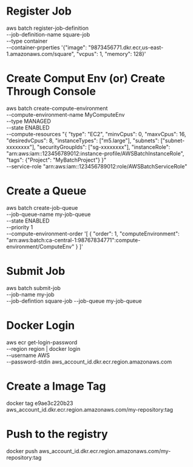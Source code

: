 # Register Job

aws batch register-job-definition \
    --job-definition-name square-job \
    --type container \
    --container-prperties '{"image": "9873456771.dkr.ecr,us-east-1.amazonaws.com/square",
    "vcpus": 1,
    "memory": 128}'


# Create Comput Env (or) Create Through Console
aws batch create-compute-environment \
    --compute-environment-name MyComputeEnv \
    --type MANAGED \
    --state ENABLED \
    --compute-resources "{
        \"type\": \"EC2\", 
        \"minvCpus\": 0, 
        \"maxvCpus\": 16, 
        \"desiredvCpus\": 8, 
        \"instanceTypes\": [\"m5.large\"], 
        \"subnets\": [\"subnet-xxxxxxxx\"], 
        \"securityGroupIds\": [\"sg-xxxxxxxx\"], 
        \"instanceRole\": \"arn:aws:iam::123456789012:instance-profile/AWSBatchInstanceRole\",
        \"tags\": {\"Project\": \"MyBatchProject\"}
    }" \
    --service-role "arn:aws:iam::123456789012:role/AWSBatchServiceRole"


# Create a Queue 

aws batch create-job-queue \
--job-queue-name my-job-queue \
--state ENABLED \
--priority 1 \
--compute-environment-order '[
    {
        "order": 1,
        "computeEnvironment": "arn:aws:batch:ca-central-1:98767834771":compute-environment/ComputeEnv"
    }
]'


# Submit Job

aws batch submit-job \
    --job-name my-job \
    --job-defintion square-job
    --job-queue my-job-queue

# Docker Login

aws ecr get-login-password \
    --region region | docker login \
    --username AWS \
    --password-stdin aws_account_id.dkr.ecr.region.amazonaws.com

# Create a Image Tag
docker tag e9ae3c220b23 aws_account_id.dkr.ecr.region.amazonaws.com/my-repository:tag

# Push to the registry
docker push aws_account_id.dkr.ecr.region.amazonaws.com/my-repository:tag